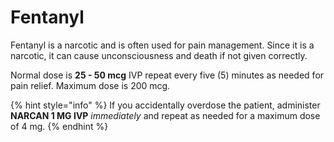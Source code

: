 # Fentanyl

Fentanyl is a narcotic and is often used for pain management. Since it is a narcotic, it can cause unconsciousness and death if not given correctly.

Normal dose is **25 - 50 mcg** IVP repeat every five (5) minutes as needed for pain relief. Maximum dose is 200 mcg.

{% hint style="info" %}
If you accidentally overdose the patient, administer **NARCAN 1 MG IVP** _immediately_ and repeat as needed for a maximum dose of 4 mg.
{% endhint %}
